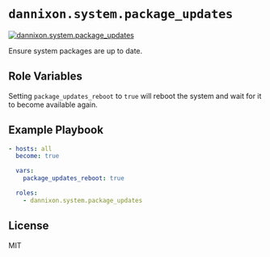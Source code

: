 # `dannixon.system.package_updates`

[![dannixon.system.package_updates](https://github.com/DanNixon/ansible-system/actions/workflows/package_updates.yml/badge.svg?branch=main)](https://github.com/DanNixon/ansible-system/actions/workflows/package_updates.yml)

Ensure system packages are up to date.

## Role Variables

Setting `package_updates_reboot` to `true` will reboot the system and wait for it to become available again.

## Example Playbook

```yaml
- hosts: all
  become: true

  vars:
    package_updates_reboot: true

  roles:
    - dannixon.system.package_updates
```

## License

MIT
